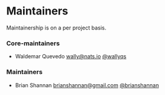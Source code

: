 # Maintainers

Maintainership is on a per project basis.

### Core-maintainers
   - Waldemar Quevedo <wally@nats.io> [@wallyqs](https://github.com/wallyqs)

### Maintainers
   - Brian Shannan <brianshannan@gmail.com> [@brianshannan](https://github.com/brianshannan)
